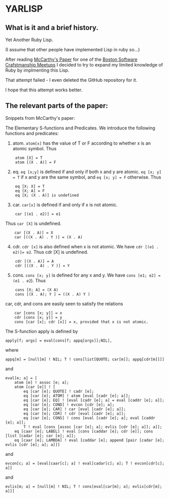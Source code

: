 # YARLISP #

## What is it and a brief history. ##

Yet Another Ruby Lisp.

(I assume that other people have implemented Lisp in ruby so...)

After reading [McCarthy's Paper][paper] for one of the 
[Boston Software Crafstmanship Meetups][bossoftcraft] I decided to try to expand my limited
knowledge of Ruby by implmenting this Lisp.

That attempt failed - I even deleted the GitHub repository for it.  

I hope that this attempt works better.

## The relevant parts of the paper: ##

Snippets from McCarthy's paper:

The Elementary S-functions and Predicates. We introduce the following 
functions and predicates:

1. atom. `atom[x]` has the value of T or F according to whether x is an atomic symbol. Thus

        atom [X] = T
        atom [(X . A)] = F

2. eq. `eq [x;y]` is defined if and only if both x and y are atomic.  `eq [x; y] = T` if x and y are the same symbol, and `eq [x; y] = F` otherwise. Thus
    
        eq [X; X] = T
        eq [X; A] = F 
        eq [X; (X . A)] is undefined

3. car. `car[x]` is defined if and only if x is not atomic.  

        car [(e1 . e2)] = e1 

Thus `car [X]` is undefined.
    
        car [(X . A)] = X
        car [((X . A) . Y )] = (X . A)

4. cdr. `cdr [x]` is also defined when x is not atomic. We have `cdr [(e1 . e2)]= e2`. Thus cdr [X] is undefined.

        cdr [(X . A)] = A
        cdr [((X . A) . Y )] = Y

5. cons. `cons [x; y]` is defined for any x and y. We have `cons [e1; e2] = (e1 . e2`). Thus

        cons [X; A] = (X A)
        cons [(X . A); Y ] = ((X . A) Y )

car, cdr, and cons are easily seen to satisfy the relations

        car [cons [x; y]] = x
        cdr [cons [x; y]] = y
        cons [car [x]; cdr [x]] = x, provided that x is not atomic.

The S-function apply is defined by

    apply[f; args] = eval[cons[f; appq[args]];NIL],
    
where

    appq[m] = [null[m] ! NIL; T ! cons[list[QUOTE; car[m]]; appq[cdr[m]]]]

and

    eval[e; a] = [
        atom [e] ! assoc [e; a];
        atom [car [e]] ! [
            eq [car [e]; QUOTE] ! cadr [e];
            eq [car [e]; ATOM] ! atom [eval [cadr [e]; a]];
            eq [car [e]; EQ] ! [eval [cadr [e]; a] = eval [caddr [e]; a]];
            eq [car [e]; COND] ! evcon [cdr [e]; a];
            eq [car [e]; CAR] ! car [eval [cadr [e]; a]];
            eq [car [e]; CDR] ! cdr [eval [cadr [e]; a]];
            eq [car [e]; CONS] ! cons [eval [cadr [e]; a]; eval [caddr [e]; a]]; 
            T ! eval [cons [assoc [car [e]; a]; evlis [cdr [e]; a]]; a]];
        eq [caar [e]; LABEL] ! eval [cons [caddar [e]; cdr [e]]; cons [list [cadar [e]; car [e]; a]];
        eq [caar [e]; LAMBDA] ! eval [caddar [e]; append [pair [cadar [e]; evlis [cdr [e]; a]; a]]]

and

    evcon[c; a] = [eval[caar[c]; a] ! eval[cadar[c]; a]; T ! evcon[cdr[c]; a]]

and

    evlis[m; a] = [null[m] ! NIL; T ! cons[eval[car[m]; a]; evlis[cdr[m]; a]]]

[paper]: <http://www-formal.stanford.edu/jmc/recursive.pdf>
[bossoftcraft]: <http://groups.google.com/group/boston-software-craftsmanship?pli=1>
